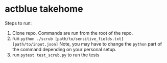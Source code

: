 # actblue takehome

Steps to run:

1. Clone repo. Commands are run from the root of the repo.
2. run `python ./scrub [path/to/sensitive_fields.txt] [path/to/input.json]` Note, you may have to change the `python` part of the command depending on your personal setup.
3. run `pytest test_scrub.py` to run the tests
